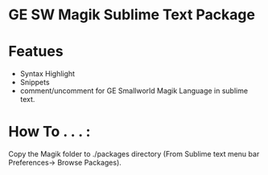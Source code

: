 # GE SW Magik Sublime Text Package

# Featues
* Syntax Highlight 
* Snippets 
* comment/uncomment for GE Smallworld Magik Language in sublime text. 

# How To . . . :
Copy the Magik folder to  ./packages directory (From Sublime text menu bar Preferences-> Browse Packages).
